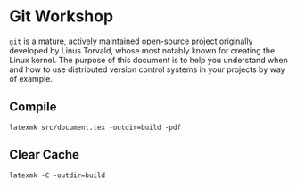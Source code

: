 # Git Workshop

`git` is a mature, actively maintained open-source project originally developed
by Linus Torvald, whose most notably known for creating the Linux kernel. The
purpose of this document is to help you understand when and how	to use distributed
version control systems in your projects by way of example.

## Compile

```cli
latexmk src/document.tex -outdir=build -pdf
```

## Clear Cache

```cli
latexmk -C -outdir=build
```
